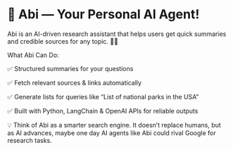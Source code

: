 # 🤖 Abi — Your Personal AI Agent!

Abi is an AI-driven research assistant that helps users get quick summaries and credible sources for any topic. 🧠💡

What Abi Can Do:

✅ Structured summaries for your questions

✅ Fetch relevant sources & links automatically

✅ Generate lists for queries like “List of national parks in the USA”

✅ Built with Python, LangChain & OpenAI APIs for reliable outputs

💡 Think of Abi as a smarter search engine. It doesn’t replace humans, but as AI advances, maybe one day AI agents like Abi could rival Google for research tasks.
